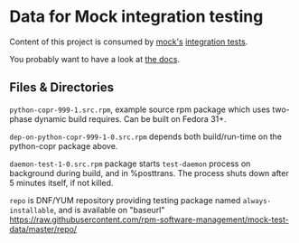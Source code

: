 Data for Mock integration testing
=================================

Content of this project is consumed by
[mock's](https://github.com/rpm-software-management/mock/tree/master/mock/integration-tests)
[integration tests](https://github.com/rpm-software-management/mock/tree/master/mock/integration-tests).

You probably want to have a look at [the docs](https://raw.githubusercontent.com/rpm-software-management/mock/master/mock/docs/release-instructions.txt).

Files & Directories
-------------------

`python-copr-999-1.src.rpm`, example source rpm package which uses two-phase
dynamic build requires.  Can be built on Fedora 31+.

`dep-on-python-copr-999-1-0.src.rpm` depends both build/run-time on the
python-copr package above.

`daemon-test-1-0.src.rpm` package starts `test-daemon` process on background
during build, and in %posttrans.  The process shuts down after 5 minutes itself,
if not killed.

`repo` is DNF/YUM repository providing testing package named
`always-installable`, and is available on "baseurl"
https://raw.githubusercontent.com/rpm-software-management/mock-test-data/master/repo/
